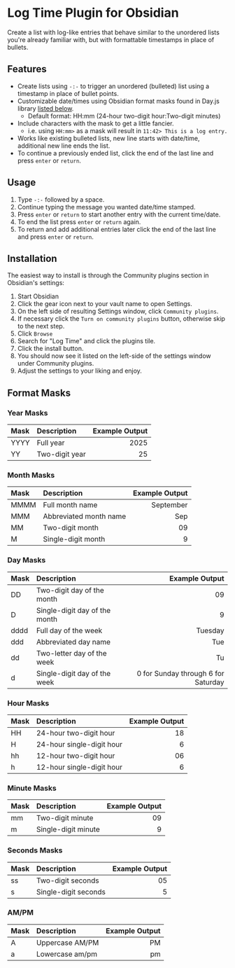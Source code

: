 # Log Time Plugin for Obsidian 
Create a list with log-like entries that behave similar to the unordered lists you're already familiar with, but with formattable timestamps in place of bullets.
## Features
- Create lists using `-:-` to trigger an unordered (bulleted) list using a timestamp in place of bullet points.
- Customizable date/times using Obsidian format masks found in Day.js library [listed below](#format-masks). 
    - Default format: HH:mm (24-hour two-digit hour:Two-digit minutes)
- Include characters with the mask to get a little fancier. 
    - i.e. using `HH:mm>` as a mask will result in `11:42> This is a log entry.`
- Works like existing bulleted lists, new line starts with date/time, additional new line ends the list.
- To continue a previously ended list, click the end of the last line and press `enter` or `return`.

## Usage
1. Type `-:-` followed by a space.
2. Continue typing the message you wanted date/time stamped.
3. Press `enter` or `return` to start another entry with the current time/date.
4. To end the list press `enter` or `return` again.
5. To return and add additional entries later click the end of the last line and press `enter` or `return`. 

## Installation
The easiest way to install is through the Community plugins section in Obsidian's settings:
1. Start Obsidian
2. Click the gear icon next to your vault name to open Settings.
3. On the left side of resulting Settings window, click `Community plugins`.
4. If necessary click the `Turn on community plugins` button, otherwise skip to the next step.
5. Click `Browse`
6. Search for "Log Time" and click the plugins tile.
7. Click the install button.
8. You should now see it listed on the left-side of the settings window under Community plugins.
9. Adjust the settings to your liking and enjoy.


## Format Masks
### Year Masks
 | Mask | Description | Example Output |
 | :--- | :--------- | -------------: |
 | YYYY | Full year | 2025 |
 | YY   | Two-digit year | 25 |
### Month Masks
 | Mask | Description | Example Output |
 | :--- | :--------- | -------------: |
 | MMMM | Full month name | September|
 | MMM  | Abbreviated month name | Sep |
 | MM   | Two-digit month | 09 |
 | M    | Single-digit month | 9 |
### Day Masks
 | Mask | Description | Example Output |
 | :--- | :--------- | -------------: |
 | DD   | Two-digit day of the month | 09 |
 | D    | Single-digit day of the month | 9 |
 | dddd | Full day of the week | Tuesday |
 | ddd  | Abbreviated day name | Tue |
 | dd   | Two-letter day of the week | Tu |
 | d    | Single-digit day of the week | 0 for Sunday through 6 for Saturday|
### Hour Masks
 | Mask | Description | Example Output |
 | :--- | :--------- | -------------: |
 | HH   | 24-hour two-digit hour | 18 |
 | H    | 24-hour single-digit hour | 6 |
 | hh   | 12-hour two-digit hour | 06 |
 | h    | 12-hour single-digit hour | 6 |
### Minute Masks
 | Mask | Description | Example Output |
 | :--- | :--------- | -------------: |
 | mm   | Two-digit minute | 09 |
 | m    | Single-digit minute | 9 |
### Seconds Masks
| Mask | Description | Example Output |
| :--- | :--------- | -------------: |
| ss   | Two-digit seconds | 05 |
| s    | Single-digit seconds | 5 |
### AM/PM
| Mask | Description | Example Output |
| :--- | :--------- | -------------: |
| A    | Uppercase AM/PM | PM |
| a    | Lowercase am/pm | pm |